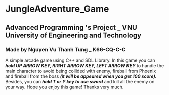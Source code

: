 # JungleAdventure_Game 
## Advanced Programming 's Project _ VNU University of Engineering and Technology 
### Made by Nguyen Vu Thanh Tung _ K66-CQ-C-C 
A simple arcade game using C++ and SDL Library. In this game you can ***hold UP ARROW KEY, RIGHT ARROW KEY, LEFT ARROW KEY*** 
to handle the main character to avoid being collided with enemy, fireball from Phoenix and fireball from the boss ***(it will be appeared when you get 100 score).*** 
Besides, you can ***hold T or Y key to use sword*** and kill all the enemy on your way.
Hope you enjoy this game!
Thanks very much.
